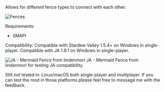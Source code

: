 Allows for different fence types to connect with each other.

![Fences](https://github.com/sergiomadd/StardewValleyMods/tree/main/ConnectedFences/docs/img/fences_big.PNG)

Requirements:
- SMAPI

Compatibility:
Compatible with Stardew Valley 1.5.4+ on Windows in single-player.
Compatible with JA 1.9.1 on Windows in single-player.

![JA - Mermaid Fence from lindenmori](https://github.com/sergiomadd/StardewValleyMods/tree/main/ConnectedFences/docs/img/fences_JA.PNG)
JA - Mermaid Fence from lindenmori for testing JA compatibility.

Still not tested in: Linux/macOS both single-player and multiplayer.
If you can test the mod in those platforms please feel free to message me with the feedback.
